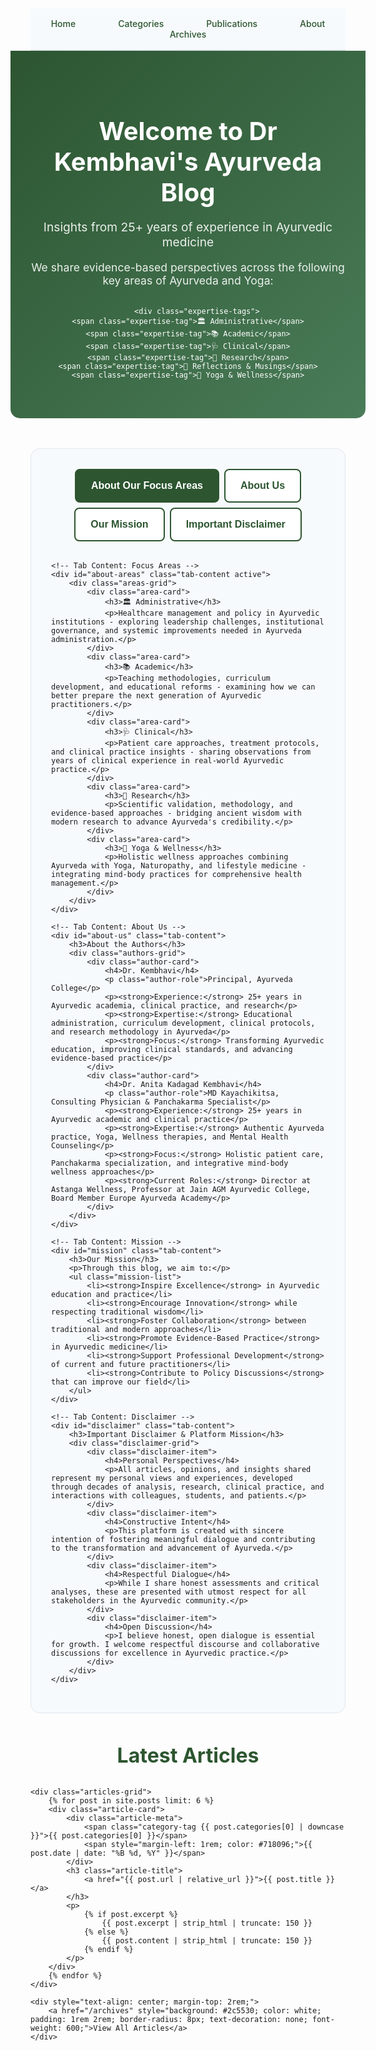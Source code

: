 ---
---

<style>
/* Inline CSS for immediate effect */
.hero-section {
  background: linear-gradient(135deg, #2c5530 0%, #4a7c59 100%);
  color: white;
  padding: 3rem 2rem;
  text-align: center;
  margin: -2rem -2rem 3rem -2rem;
  border-radius: 0 0 15px 15px;
}

.hero-content h1 {
  font-size: 2.5rem;
  font-weight: 700;
  margin-bottom: 1rem;
  color: white !important;
}

.hero-subtitle {
  font-size: 1.2rem;
  margin-bottom: 1rem;
  opacity: 0.9;
}

.hero-description {
  font-size: 1.1rem;
  margin-bottom: 2rem;
  opacity: 0.9;
}

.expertise-tags {
  display: flex;
  justify-content: center;
  flex-wrap: wrap;
  gap: 1rem;
  margin-top: 1.5rem;
}

.expertise-tag {
  background: rgba(255, 255, 255, 0.2);
  color: white;
  padding: 0.5rem 1rem;
  border-radius: 25px;
  font-weight: 500;
  border: 1px solid rgba(255, 255, 255, 0.3);
  backdrop-filter: blur(10px);
}

.info-tabs-section {
  background: #f7fafc;
  padding: 2rem;
  margin-bottom: 3rem;
  border-radius: 15px;
  border: 1px solid #e2e8f0;
}

.tab-buttons {
  display: flex;
  justify-content: center;
  margin-bottom: 2rem;
  flex-wrap: wrap;
  gap: 0.5rem;
}

.tab-btn {
  background: white;
  border: 2px solid #2c5530;
  padding: 1rem 1.5rem;
  font-size: 1rem;
  font-weight: 600;
  color: #2c5530;
  cursor: pointer;
  border-radius: 8px;
  transition: all 0.3s ease;
}

.tab-btn:hover {
  background: #2c5530;
  color: white;
}

.tab-btn.active {
  background: #2c5530;
  color: white;
}

.tab-content {
  display: none;
  background: white;
  padding: 2rem;
  border-radius: 10px;
  box-shadow: 0 2px 10px rgba(0,0,0,0.1);
}

.tab-content.active {
  display: block;
}

.areas-grid {
  display: grid;
  grid-template-columns: repeat(auto-fit, minmax(250px, 1fr));
  gap: 1.5rem;
}

.area-card {
  padding: 1.5rem;
  border-left: 4px solid #c17c47;
  background: #f7fafc;
  border-radius: 0 8px 8px 0;
}

.area-card h3 {
  font-size: 1.2rem;
  margin-bottom: 1rem;
  color: #2c5530;
}

.mission-list {
  list-style: none;
  padding-left: 0;
}

.mission-list li {
  padding: 0.5rem 0;
  padding-left: 2rem;
  position: relative;
}

.mission-list li::before {
  content: "✓";
  position: absolute;
  left: 0;
  color: #2c5530;
  font-weight: bold;
  font-size: 1.2rem;
}

.disclaimer-grid {
  display: grid;
  grid-template-columns: repeat(auto-fit, minmax(250px, 1fr));
  gap: 1rem;
}

.disclaimer-item {
  padding: 1rem;
  background: #f7fafc;
  border-radius: 8px;
  border-left: 4px solid #d4af37;
}

.disclaimer-item h4 {
  color: #c17c47;
  margin-bottom: 0.5rem;
}

.articles-section {
  margin-top: 3rem;
}

.articles-section h2 {
  text-align: center;
  font-size: 2rem;
  color: #2c5530;
  margin-bottom: 2rem;
}

.articles-grid {
  display: grid;
  grid-template-columns: repeat(auto-fit, minmax(300px, 1fr));
  gap: 2rem;
  margin-bottom: 2rem;
}

.article-card {
  background: white;
  border-radius: 10px;
  box-shadow: 0 2px 10px rgba(0,0,0,0.1);
  padding: 2rem;
  border-left: 4px solid #4a7c59;
  transition: transform 0.3s ease;
}

.article-card:hover {
  transform: translateY(-5px);
}

.article-title {
  font-size: 1.3rem;
  margin-bottom: 1rem;
}

.article-title a {
  color: #2c5530;
  text-decoration: none;
}

.article-meta {
  color: #718096;
  font-size: 0.9rem;
  margin-bottom: 1rem;
}

.category-tag {
  padding: 0.25rem 0.5rem;
  border-radius: 4px;
  font-size: 0.8rem;
  font-weight: 600;
  text-transform: uppercase;
}

.category-tag.administrative { background: #3182ce; color: white; }
.category-tag.academic { background: #38a169; color: white; }
.category-tag.clinical { background: #d69e2e; color: white; }
.category-tag.research { background: #9f7aea; color: white; }
.category-tag.blogging { background: #ed8936; color: white; }

/* Author Cards */
.authors-grid {
  display: grid;
  grid-template-columns: repeat(auto-fit, minmax(350px, 1fr));
  gap: 2rem;
}

.author-card {
  padding: 2rem;
  background: linear-gradient(135deg, #f7fafc 0%, #edf2f7 100%);
  border-radius: 15px;
  border-left: 6px solid #2c5530;
  box-shadow: 0 4px 15px rgba(0,0,0,0.1);
}

.author-card h4 {
  font-size: 1.5rem;
  color: #2c5530;
  margin-bottom: 0.5rem;
  font-weight: 700;
}

.author-role {
  font-size: 1.1rem;
  color: #c17c47;
  font-weight: 600;
  margin-bottom: 1rem;
  font-style: italic;
}

.qualification-list, .role-list {
  list-style: none;
  padding-left: 0;
  margin: 0.5rem 0;
}

.qualification-list li, .role-list li {
  padding: 0.3rem 0;
  padding-left: 1.5rem;
  position: relative;
  font-size: 0.95rem;
}

.qualification-list li::before {
  content: "🎓";
  position: absolute;
  left: 0;
  font-size: 1rem;
}

.role-list li::before {
  content: "🏥";
  position: absolute;
  left: 0;
  font-size: 1rem;
}

.qualifications, .author-card > p {
  margin-bottom: 1rem;
  line-height: 1.6;
}

/* Navigation styles */
nav {
  background: #f7fafc;
  padding: 1rem 0;
  text-align: center;
  margin-bottom: 2rem;
  border-bottom: 2px solid #e2e8f0;
}

nav a {
  color: #2c5530;
  text-decoration: none;
  margin: 0 1rem;
  font-weight: 500;
  padding: 0.5rem 1rem;
  border-radius: 5px;
  transition: all 0.3s ease;
}

nav a:hover {
  background: #2c5530;
  color: white;
}

@media (max-width: 768px) {
  .hero-content h1 { font-size: 2rem; }
  .expertise-tags { flex-direction: column; align-items: center; }
  .tab-buttons { flex-direction: column; align-items: center; }
  .tab-btn { width: 100%; max-width: 300px; }
  .areas-grid { grid-template-columns: 1fr; }
  .articles-grid { grid-template-columns: 1fr; }
}
</style>

<!-- Simple Navigation -->
<nav>
  <a href="/">Home</a>
  <a href="/categories">Categories</a>
  <a href="/publications">Publications</a>
  <a href="/about">About</a>
  <a href="/archives">Archives</a>
</nav>

<!-- Hero Section -->
<div class="hero-section">
    <div class="hero-content">
        <h1>Welcome to Dr Kembhavi's Ayurveda Blog</h1>
        <p class="hero-subtitle">Insights from 25+ years of experience in Ayurvedic medicine</p>
        <p class="hero-description">We share evidence-based perspectives across the following key areas of Ayurveda and Yoga:</p>
        
        <div class="expertise-tags">
    <span class="expertise-tag">🏛️ Administrative</span>
    <span class="expertise-tag">📚 Academic</span>
    <span class="expertise-tag">🩺 Clinical</span>
    <span class="expertise-tag">🔬 Research</span>
    <span class="expertise-tag">🤔 Reflections & Musings</span>
    <span class="expertise-tag">🧘 Yoga & Wellness</span>
</div>
    </div>
</div>

<!-- Tabbed Information Section -->
<div class="info-tabs-section">
    <div class="tab-buttons">
        <button class="tab-btn active" onclick="openTab(event, 'about-areas')">About Our Focus Areas</button>
        <button class="tab-btn" onclick="openTab(event, 'about-us')">About Us</button>
        <button class="tab-btn" onclick="openTab(event, 'mission')">Our Mission</button>
        <button class="tab-btn" onclick="openTab(event, 'disclaimer')">Important Disclaimer</button>
    </div>
    
    <!-- Tab Content: Focus Areas -->
    <div id="about-areas" class="tab-content active">
        <div class="areas-grid">
            <div class="area-card">
                <h3>🏛️ Administrative</h3>
                <p>Healthcare management and policy in Ayurvedic institutions - exploring leadership challenges, institutional governance, and systemic improvements needed in Ayurveda administration.</p>
            </div>
            <div class="area-card">
                <h3>📚 Academic</h3>
                <p>Teaching methodologies, curriculum development, and educational reforms - examining how we can better prepare the next generation of Ayurvedic practitioners.</p>
            </div>
            <div class="area-card">
                <h3>🩺 Clinical</h3>
                <p>Patient care approaches, treatment protocols, and clinical practice insights - sharing observations from years of clinical experience in real-world Ayurvedic practice.</p>
            </div>
            <div class="area-card">
                <h3>🔬 Research</h3>
                <p>Scientific validation, methodology, and evidence-based approaches - bridging ancient wisdom with modern research to advance Ayurveda's credibility.</p>
            </div>
            <div class="area-card">
                <h3>🧘 Yoga & Wellness</h3>
                <p>Holistic wellness approaches combining Ayurveda with Yoga, Naturopathy, and lifestyle medicine - integrating mind-body practices for comprehensive health management.</p>
            </div>
        </div>
    </div>
    
    <!-- Tab Content: About Us -->
    <div id="about-us" class="tab-content">
        <h3>About the Authors</h3>
        <div class="authors-grid">
            <div class="author-card">
                <h4>Dr. Kembhavi</h4>
                <p class="author-role">Principal, Ayurveda College</p>
                <p><strong>Experience:</strong> 25+ years in Ayurvedic academia, clinical practice, and research</p>
                <p><strong>Expertise:</strong> Educational administration, curriculum development, clinical protocols, and research methodology in Ayurveda</p>
                <p><strong>Focus:</strong> Transforming Ayurvedic education, improving clinical standards, and advancing evidence-based practice</p>
            </div>
            <div class="author-card">
                <h4>Dr. Anita Kadagad Kembhavi</h4>
                <p class="author-role">MD Kayachikitsa, Consulting Physician & Panchakarma Specialist</p>
                <p><strong>Experience:</strong> 25+ years in Ayurvedic academic and clinical practice</p>
                <p><strong>Expertise:</strong> Authentic Ayurveda practice, Yoga, Wellness therapies, and Mental Health Counseling</p>
                <p><strong>Focus:</strong> Holistic patient care, Panchakarma specialization, and integrative mind-body wellness approaches</p>
                <p><strong>Current Roles:</strong> Director at Astanga Wellness, Professor at Jain AGM Ayurvedic College, Board Member Europe Ayurveda Academy</p>
            </div>
        </div>
    </div>
    
    <!-- Tab Content: Mission -->
    <div id="mission" class="tab-content">
        <h3>Our Mission</h3>
        <p>Through this blog, we aim to:</p>
        <ul class="mission-list">
            <li><strong>Inspire Excellence</strong> in Ayurvedic education and practice</li>
            <li><strong>Encourage Innovation</strong> while respecting traditional wisdom</li>
            <li><strong>Foster Collaboration</strong> between traditional and modern approaches</li>
            <li><strong>Promote Evidence-Based Practice</strong> in Ayurvedic medicine</li>
            <li><strong>Support Professional Development</strong> of current and future practitioners</li>
            <li><strong>Contribute to Policy Discussions</strong> that can improve our field</li>
        </ul>
    </div>
    
    <!-- Tab Content: Disclaimer -->
    <div id="disclaimer" class="tab-content">
        <h3>Important Disclaimer & Platform Mission</h3>
        <div class="disclaimer-grid">
            <div class="disclaimer-item">
                <h4>Personal Perspectives</h4>
                <p>All articles, opinions, and insights shared represent my personal views and experiences, developed through decades of analysis, research, clinical practice, and interactions with colleagues, students, and patients.</p>
            </div>
            <div class="disclaimer-item">
                <h4>Constructive Intent</h4>
                <p>This platform is created with sincere intention of fostering meaningful dialogue and contributing to the transformation and advancement of Ayurveda.</p>
            </div>
            <div class="disclaimer-item">
                <h4>Respectful Dialogue</h4>
                <p>While I share honest assessments and critical analyses, these are presented with utmost respect for all stakeholders in the Ayurvedic community.</p>
            </div>
            <div class="disclaimer-item">
                <h4>Open Discussion</h4>
                <p>I believe honest, open dialogue is essential for growth. I welcome respectful discourse and collaborative discussions for excellence in Ayurvedic practice.</p>
            </div>
        </div>
    </div>
</div>

<!-- Articles Section -->
<div class="articles-section">
    <h2>Latest Articles</h2>
    
    <div class="articles-grid">
        {% for post in site.posts limit: 6 %}
        <div class="article-card">
            <div class="article-meta">
                <span class="category-tag {{ post.categories[0] | downcase }}">{{ post.categories[0] }}</span>
                <span style="margin-left: 1rem; color: #718096;">{{ post.date | date: "%B %d, %Y" }}</span>
            </div>
            <h3 class="article-title">
                <a href="{{ post.url | relative_url }}">{{ post.title }}</a>
            </h3>
            <p>
                {% if post.excerpt %}
                    {{ post.excerpt | strip_html | truncate: 150 }}
                {% else %}
                    {{ post.content | strip_html | truncate: 150 }}
                {% endif %}
            </p>
        </div>
        {% endfor %}
    </div>
    
    <div style="text-align: center; margin-top: 2rem;">
        <a href="/archives" style="background: #2c5530; color: white; padding: 1rem 2rem; border-radius: 8px; text-decoration: none; font-weight: 600;">View All Articles</a>
    </div>
</div>

<script>
function openTab(evt, tabName) {
    var i, tabcontent, tablinks;
    
    // Hide all tab content
    tabcontent = document.getElementsByClassName("tab-content");
    for (i = 0; i < tabcontent.length; i++) {
        tabcontent[i].classList.remove("active");
    }
    
    // Remove active class from all tab buttons
    tablinks = document.getElementsByClassName("tab-btn");
    for (i = 0; i < tablinks.length; i++) {
        tablinks[i].classList.remove("active");
    }
    
    // Show selected tab and mark button as active
    document.getElementById(tabName).classList.add("active");
    evt.currentTarget.classList.add("active");
}
</script>

